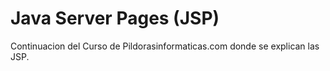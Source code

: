 # Java Server Pages (JSP)

Continuacion del Curso de Pildorasinformaticas.com donde se explican las JSP.
